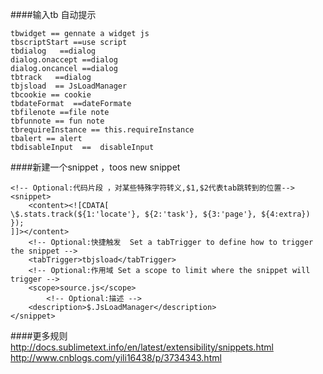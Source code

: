 ####输入tb 自动提示

```
tbwidget == gennate a widget js
tbscriptStart ==use script
tbdialog   ==dialog
dialog.onaccept ==dialog
dialog.oncancel ==dialog
tbtrack   ==dialog
tbjsload  == JsLoadManager
tbcookie == cookie
tbdateFormat  ==dateFormate
tbfilenote ==file note
tbfunnote == fun note
tbrequireInstance == this.requireInstance
tbalert == alert
tbdisableInput  ==  disableInput
```

####新建一个snippet ，toos new snippet 

```
<!-- Optional:代码片段 ，对某些特殊字符转义,$1,$2代表tab跳转到的位置-->
<snippet>
	<content><![CDATA[
\$.stats.track(${1:'locate'}, ${2:'task'}, ${3:'page'}, ${4:extra})
});
]]></content>
	<!-- Optional:快捷触发  Set a tabTrigger to define how to trigger the snippet -->
	<tabTrigger>tbjsload</tabTrigger>
	<!-- Optional:作用域 Set a scope to limit where the snippet will trigger -->
	<scope>source.js</scope>
		<!-- Optional:描述 -->
	<description>$.JsLoadManager</description>
</snippet>

```
####更多规则
http://docs.sublimetext.info/en/latest/extensibility/snippets.html
http://www.cnblogs.com/yili16438/p/3734343.html